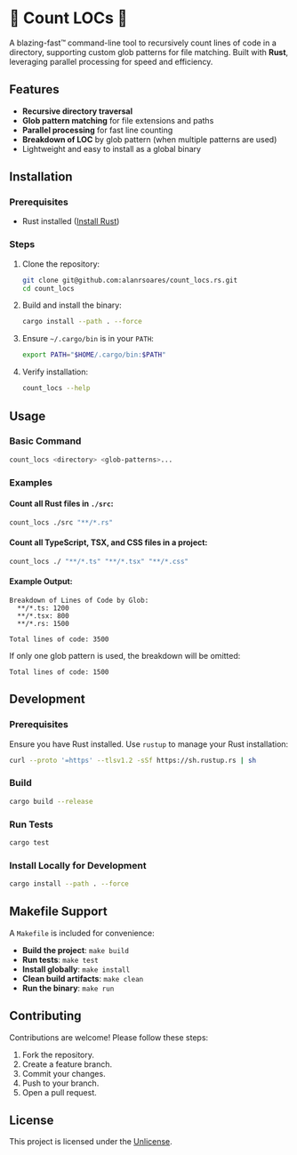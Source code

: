 # 🦀 Count LOCs 🦀

A blazing-fast™️ command-line tool to recursively count lines of code in a directory, supporting custom glob patterns for file matching. Built with **Rust**, leveraging parallel processing for speed and efficiency.

## Features

- **Recursive directory traversal**
- **Glob pattern matching** for file extensions and paths
- **Parallel processing** for fast line counting
- **Breakdown of LOC** by glob pattern (when multiple patterns are used)
- Lightweight and easy to install as a global binary

## Installation

### Prerequisites

- Rust installed ([Install Rust](https://www.rust-lang.org/tools/install))

### Steps

1. Clone the repository:

   ```bash
   git clone git@github.com:alanrsoares/count_locs.rs.git
   cd count_locs
   ```

2. Build and install the binary:

   ```bash
   cargo install --path . --force
   ```

3. Ensure `~/.cargo/bin` is in your `PATH`:

   ```bash
   export PATH="$HOME/.cargo/bin:$PATH"
   ```

4. Verify installation:
   ```bash
   count_locs --help
   ```

## Usage

### Basic Command

```bash
count_locs <directory> <glob-patterns>...
```

### Examples

#### Count all Rust files in `./src`:

```bash
count_locs ./src "**/*.rs"
```

#### Count all TypeScript, TSX, and CSS files in a project:

```bash
count_locs ./ "**/*.ts" "**/*.tsx" "**/*.css"
```

#### Example Output:

```plaintext
Breakdown of Lines of Code by Glob:
  **/*.ts: 1200
  **/*.tsx: 800
  **/*.rs: 1500

Total lines of code: 3500
```

If only one glob pattern is used, the breakdown will be omitted:

```plaintext
Total lines of code: 1500
```

## Development

### Prerequisites

Ensure you have Rust installed. Use `rustup` to manage your Rust installation:

```bash
curl --proto '=https' --tlsv1.2 -sSf https://sh.rustup.rs | sh
```

### Build

```bash
cargo build --release
```

### Run Tests

```bash
cargo test
```

### Install Locally for Development

```bash
cargo install --path . --force
```

## Makefile Support

A `Makefile` is included for convenience:

- **Build the project**: `make build`
- **Run tests**: `make test`
- **Install globally**: `make install`
- **Clean build artifacts**: `make clean`
- **Run the binary**: `make run`

## Contributing

Contributions are welcome! Please follow these steps:

1. Fork the repository.
2. Create a feature branch.
3. Commit your changes.
4. Push to your branch.
5. Open a pull request.

## License

This project is licensed under the [Unlicense](LICENSE.md).
